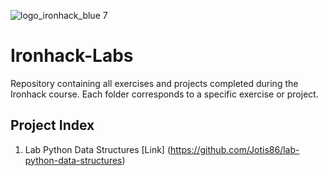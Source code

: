 ![logo_ironhack_blue 7](https://user-images.githubusercontent.com/23629340/40541063-a07a0a8a-601a-11e8-91b5-2f13e4e6b441.png)

# Ironhack-Labs
Repository containing all exercises and projects completed during the Ironhack course. Each folder corresponds to a specific exercise or project.

## Project Index
1. Lab Python Data Structures [Link] (https://github.com/Jotis86/lab-python-data-structures)
